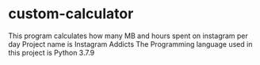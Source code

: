 # custom-calculator

This program calculates how many MB and hours spent on instagram per day
Project name is Instagram Addicts 
The Programming language used in this project is Python 3.7.9
